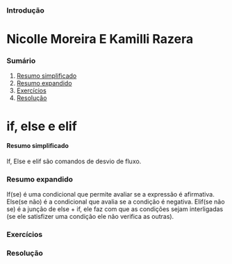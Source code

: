 ### Introdução

# Nicolle Moreira E Kamilli Razera

### Sumário

1. [Resumo simplificado](#Resumo-simplificado)
2. [Resumo expandido](#Resumo-expandido)
3. [Exercícios](#Exercícios)
4. [Resolução](#Resolução)

# if, else e elif

#### Resumo simplificado

If, Else e elif são comandos de desvio de fluxo.

### Resumo expandido 

If(se) é uma condicional que permite avaliar se a expressão é afirmativa.
Else(se não) é a condicional que avalia se a condição é negativa.
Elif(se não se) é a junção de else + if, ele faz com que as condições sejam interligadas (se ele satisfizer uma condição ele não verifica as outras). 

### Exercícios



### Resolução



